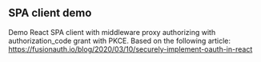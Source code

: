 ## SPA client demo ##
Demo React SPA client with middleware proxy authorizing with authorization_code grant with PKCE.
Based on the following article:
https://fusionauth.io/blog/2020/03/10/securely-implement-oauth-in-react
